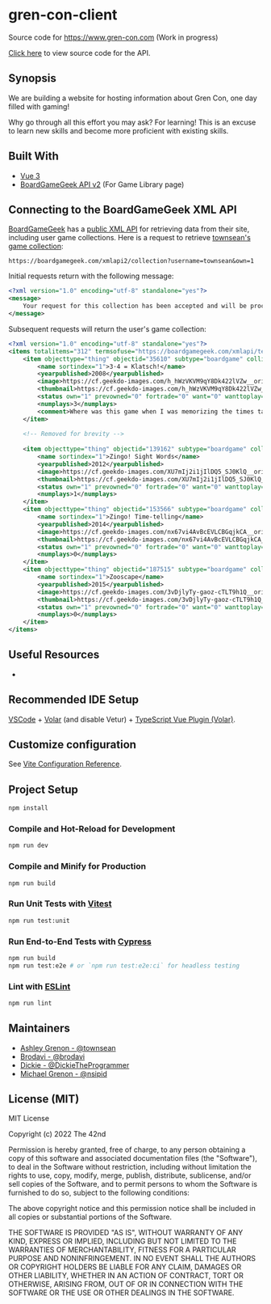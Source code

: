 # gren-con-client

Source code for https://www.gren-con.com (Work in progress)

[Click here](https://github.com/thecodingcouple/gren-con-api) to view source code for the API.

## Synopsis

We are building a website for hosting information about Gren Con, one day filled with gaming! 

Why go through all this effort you may ask? For learning! This is an excuse to learn new skills and become more proficient with existing skills. 

## Built With

* [Vue 3](https://vuejs.org/)
* [BoardGameGeek API v2](https://boardgamegeek.com/wiki/page/BGG_XML_API2) (For Game Library page)

## Connecting to the BoardGameGeek XML API

[BoardGameGeek](https://boardgamegeek.com/) has a [public XML API](https://boardgamegeek.com/wiki/page/BGG_XML_API2) for retrieving data from their site, including user game collections.  Here is a request to retrieve [townsean's game collection](https://boardgamegeek.com/collection/user/townsean?own=1&subtype=boardgame&ff=1):

`https://boardgamegeek.com/xmlapi2/collection?username=townsean&own=1`

Initial requests return with the following message:

```xml
<?xml version="1.0" encoding="utf-8" standalone="yes"?>
<message>
	Your request for this collection has been accepted and will be processed.  Please try again later for access.
</message>
```

Subsequent requests will return the user's game collection:

```xml
<?xml version="1.0" encoding="utf-8" standalone="yes"?>
<items totalitems="312" termsofuse="https://boardgamegeek.com/xmlapi/termsofuse" pubdate="Fri, 06 May 2022 01:36:22 +0000">
    <item objecttype="thing" objectid="35610" subtype="boardgame" collid="24888762">
        <name sortindex="1">3·4 = Klatsch!</name>
        <yearpublished>2008</yearpublished>
        <image>https://cf.geekdo-images.com/h_hWzVKVM9qY8Dk422lVZw__original/img/udorUI1yjmfrHnxNeo_gNrPCTCA=/0x0/filters:format(jpeg)/pic322180.jpg</image>
        <thumbnail>https://cf.geekdo-images.com/h_hWzVKVM9qY8Dk422lVZw__thumb/img/0kono0ts2ttycTtzVi5zQnneYHM=/fit-in/200x150/filters:strip_icc()/pic322180.jpg</thumbnail>
        <status own="1" prevowned="0" fortrade="0" want="0" wanttoplay="0" wanttobuy="0" wishlist="0"  preordered="0" lastmodified="2014-10-14 11:16:54" />
        <numplays>3</numplays>
        <comment>Where was this game when I was memorizing the times table?  The component quality is great.  I&#039;ve only played this game with adults and each game was an enjoyable experience. :)</comment>
    </item>
  
    <!-- Removed for brevity -->
  
    <item objecttype="thing" objectid="139162" subtype="boardgame" collid="71332027">
        <name sortindex="1">Zingo! Sight Words</name>
        <yearpublished>2012</yearpublished>
        <image>https://cf.geekdo-images.com/XU7mIj2i1jIlDQ5_SJ0KlQ__original/img/h-H8XJ9wyCoCaVhXNQ_SgOv68FY=/0x0/filters:format(jpeg)/pic2047488.jpg</image>
        <thumbnail>https://cf.geekdo-images.com/XU7mIj2i1jIlDQ5_SJ0KlQ__thumb/img/ndAULDYZaaL51GfAL-VPFBMXhsE=/fit-in/200x150/filters:strip_icc()/pic2047488.jpg</thumbnail>
        <status own="1" prevowned="0" fortrade="0" want="0" wanttoplay="0" wanttobuy="0" wishlist="0"  preordered="0" lastmodified="2020-05-19 22:39:44" />
        <numplays>1</numplays>
    </item>
    <item objecttype="thing" objectid="153566" subtype="boardgame" collid="71332032">
        <name sortindex="1">Zingo! Time-telling</name>
        <yearpublished>2014</yearpublished>
        <image>https://cf.geekdo-images.com/nx67vi4AvBcEVLCBGqjkCA__original/img/tG3LLDTMHQnhRLlJtwcHzeXx878=/0x0/filters:format(jpeg)/pic2047489.jpg</image>
        <thumbnail>https://cf.geekdo-images.com/nx67vi4AvBcEVLCBGqjkCA__thumb/img/lBDu3PIGZoxady2L-YvF4y9NmVI=/fit-in/200x150/filters:strip_icc()/pic2047489.jpg</thumbnail>
        <status own="1" prevowned="0" fortrade="0" want="0" wanttoplay="0" wanttobuy="0" wishlist="0"  preordered="0" lastmodified="2020-05-19 22:39:59" />
        <numplays>0</numplays>
    </item>
    <item objecttype="thing" objectid="187515" subtype="boardgame" collid="44653752">
        <name sortindex="1">Zooscape</name>
        <yearpublished>2015</yearpublished>
        <image>https://cf.geekdo-images.com/3vDjlyTy-gaoz-cTLT9h1Q__original/img/MvvupVNRiV2VZn0PRxYiGrA1R8c=/0x0/filters:format(png)/pic3415495.png</image>
        <thumbnail>https://cf.geekdo-images.com/3vDjlyTy-gaoz-cTLT9h1Q__thumb/img/iE4U9QvqtNMnrLpDJ_Yx8hg-YTA=/fit-in/200x150/filters:strip_icc()/pic3415495.png</thumbnail>
        <status own="1" prevowned="0" fortrade="0" want="0" wanttoplay="0" wanttobuy="0" wishlist="0"  preordered="0" lastmodified="2017-08-18 15:15:44" />
        <numplays>0</numplays>
    </item>
</items>
```

## Useful Resources

* 

## Recommended IDE Setup

[VSCode](https://code.visualstudio.com/) + [Volar](https://marketplace.visualstudio.com/items?itemName=johnsoncodehk.volar) (and disable Vetur) + [TypeScript Vue Plugin (Volar)](https://marketplace.visualstudio.com/items?itemName=johnsoncodehk.vscode-typescript-vue-plugin).

## Customize configuration

See [Vite Configuration Reference](https://vitejs.dev/config/).

## Project Setup

```sh
npm install
```

### Compile and Hot-Reload for Development

```sh
npm run dev
```

### Compile and Minify for Production

```sh
npm run build
```

### Run Unit Tests with [Vitest](https://vitest.dev/)

```sh
npm run test:unit
```

### Run End-to-End Tests with [Cypress](https://www.cypress.io/)

```sh
npm run build
npm run test:e2e # or `npm run test:e2e:ci` for headless testing
```

### Lint with [ESLint](https://eslint.org/)

```sh
npm run lint
```

## Maintainers

* [Ashley Grenon - @townsean](https://github.com/townsean)
* [Brodavi - @brodavi](https://github.com/brodavi)
* [Dickie - @DickieTheProgrammer](https://github.com/DickieTheProgrammer)
* [Michael Grenon - @nsipid](https://github.com/nsipid)

## License (MIT)

MIT License

Copyright (c) 2022 The 42nd

Permission is hereby granted, free of charge, to any person obtaining a copy of this software and associated documentation files (the "Software"), to deal in the Software without restriction, including without limitation the rights to use, copy, modify, merge, publish, distribute, sublicense, and/or sell copies of the Software, and to permit persons to whom the Software is furnished to do so, subject to the following conditions:

The above copyright notice and this permission notice shall be included in all copies or substantial portions of the Software.

THE SOFTWARE IS PROVIDED "AS IS", WITHOUT WARRANTY OF ANY KIND, EXPRESS OR IMPLIED, INCLUDING BUT NOT LIMITED TO THE WARRANTIES OF MERCHANTABILITY, FITNESS FOR A PARTICULAR PURPOSE AND NONINFRINGEMENT. IN NO EVENT SHALL THE AUTHORS OR COPYRIGHT HOLDERS BE LIABLE FOR ANY CLAIM, DAMAGES OR OTHER LIABILITY, WHETHER IN AN ACTION OF CONTRACT, TORT OR OTHERWISE, ARISING FROM, OUT OF OR IN CONNECTION WITH THE SOFTWARE OR THE USE OR OTHER DEALINGS IN THE SOFTWARE.